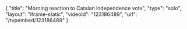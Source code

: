 {
    "title": "Morning reaction to Catalan independence vote",
    "type": "solo",
    "layout": "iframe-static",
    "videoId": "123186489",
    "url": "\/tvpembed\/123186489"
}